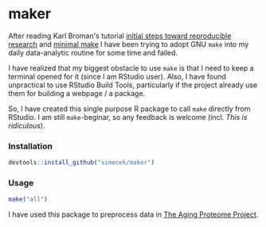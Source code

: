 # maker
 
After reading Karl Broman's tutorial [initial steps toward reproducible research](http://kbroman.org/steps2rr/) and [minimal make](http://kbroman.org/minimal_make/) I have been trying to adopt GNU `make` into my daily data-analytic routine for some time and failed.

I have realized that my biggest obstacle to use `make` is that I need to keep a terminal opened for it (since I am RStudio user). Also, I have found unpractical to use RStudio Build Tools, particularly if the project already use them for building a webpage / a package.

So, I have created this single purpose R package to call `make` directly from RStudio. I am still `make`-beginar, so any feedback is welcome (incl. *This is ridiculous*). 

### Installation

```r
devtools::install_github("simecek/maker")
```

### Usage

```r
make("all")
```

I have used this package to preprocess data in [The Aging Proteome Project](https://github.com/simecek/TheAgingProteome).
